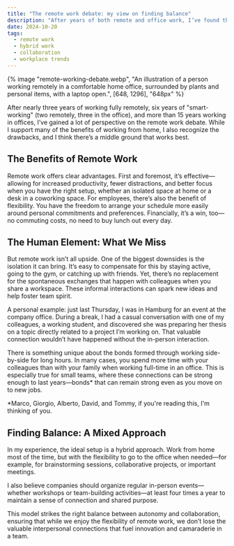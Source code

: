 ```yaml
---
title: "The remote work debate: my view on finding balance"
description: "After years of both remote and office work, I’ve found that while remote work offers flexibility and focus, it can lack the spontaneous connections that spark creativity and build team bonds."
date: 2024-10-20
tags:
  - remote work
  - hybrid work
  - collaboration
  - workplace trends
---
```


{% image "remote-working-debate.webp", "An illustration of a person working remotely in a comfortable home office, surrounded by plants and personal items, with a laptop open.", [648, 1296], "648px" %}

After nearly three years of working fully remotely, six years of "smart-working" (two remotely, three in the office), and more than 15 years working in offices, I’ve gained a lot of perspective on the remote work debate. While I support many of the benefits of working from home, I also recognize the drawbacks, and I think there’s a middle ground that works best.

## The Benefits of Remote Work

Remote work offers clear advantages. First and foremost, it’s effective—allowing for increased productivity, fewer distractions, and better focus when you have the right setup, whether an isolated space at home or a desk in a coworking space. For employees, there’s also the benefit of flexibility. You have the freedom to arrange your schedule more easily around personal commitments and preferences. Financially, it’s a win, too—no commuting costs, no need to buy lunch out every day.

## The Human Element: What We Miss

But remote work isn’t all upside. One of the biggest downsides is the isolation it can bring. It’s easy to compensate for this by staying active, going to the gym, or catching up with friends. Yet, there’s no replacement for the spontaneous exchanges that happen with colleagues when you share a workspace. These informal interactions can spark new ideas and help foster team spirit.

A personal example: just last Thursday, I was in Hamburg for an event at the company office. During a break, I had a casual conversation with one of my colleagues, a working student, and discovered she was preparing her thesis on a topic directly related to a project I’m working on. That valuable connection wouldn’t have happened without the in-person interaction.

There is something unique about the bonds formed through working side-by-side for long hours. In many cases, you spend more time with your colleagues than with your family when working full-time in an office. This is especially true for small teams, where these connections can be strong enough to last years—bonds\* that can remain strong even as you move on to new jobs.

\*Marco, Giorgio, Alberto, David, and Tommy, if you're reading this, I'm thinking of you.

## Finding Balance: A Mixed Approach

In my experience, the ideal setup is a hybrid approach. Work from home most of the time, but with the flexibility to go to the office when needed—for example, for brainstorming sessions, collaborative projects, or important meetings.

I also believe companies should organize regular in-person events—whether workshops or team-building activities—at least four times a year to maintain a sense of connection and shared purpose.

This model strikes the right balance between autonomy and collaboration, ensuring that while we enjoy the flexibility of remote work, we don’t lose the valuable interpersonal connections that fuel innovation and camaraderie in a team.
